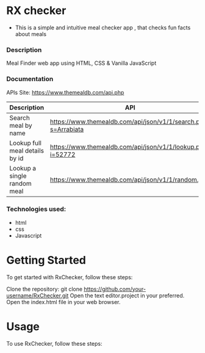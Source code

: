 # RX checker 
  - This is a simple and intuitive meal checker app , that checks fun facts about meals 

### Description 
Meal Finder web app using HTML, CSS &amp; Vanilla JavaScript


### Documentation 
APIs Site: https://www.themealdb.com/api.php

Description                    | API
-------------------------------| --------------------------------------------------------------
Search meal by name            | https://www.themealdb.com/api/json/v1/1/search.php?s=Arrabiata
Lookup full meal details by id | https://www.themealdb.com/api/json/v1/1/lookup.php?i=52772
Lookup a single random meal    | https://www.themealdb.com/api/json/v1/1/random.php


### Technologies used: 

 - html 
 - css 
 - Javascript


 # Getting Started 
To get started with RxChecker, follow these steps:

Clone the repository: git clone https://github.com/your-username/RxChecker.git
Open the text editor.project in your preferred. 
Open the index.html file in your web browser.

 # Usage
 To use RxChecker, follow these steps: